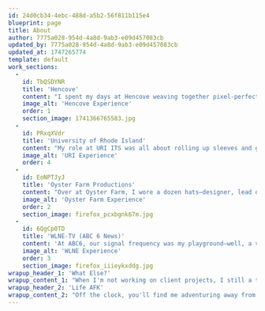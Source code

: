 ```yaml
---
id: 24d0cb34-4ebc-488d-a5b2-56f811b115e4
blueprint: page
title: About
author: 7775a028-954d-4a8d-9ab3-e09d457083cb
updated_by: 7775a028-954d-4a8d-9ab3-e09d457083cb
updated_at: 1747265774
template: default
work_sections:
  -
    id: TbQSDYNR
    title: 'Hencove'
    content: "I spent my days at Hencove weaving together pixel-perfect websites for healthcare, finance, and tech clients—always making sure each design reflected the brand's personality (no cookie-cutter templates here). On the side, I was the go-to for motion graphics and 3D visualizations that helped stories pop on social and video channels. When the numbers called, I'd fire up custom Python scripts to crunch user-behavior data into clear insights, then tweak layouts, SEO, and Google Analytics setups so the sites actually performed as good as they looked."
    image_alt: 'Hencove Experience'
    order: 1
    section_image: 1741366765583.jpg
  -
    id: PRxqXVdr
    title: 'University of Rhode Island'
    content: "My role at URI ITS was all about rolling up sleeves and getting things done. I built custom WordPress plugins to streamline content management, wrestled legacy SQL databases into shape, and even authored and recorded training docs so departments could handle their own site migrations from outdated Dreamweaver to Wordpress. From accessibility tweaks to UX polish, I made sure the university's online presence was as welcoming as a campus quad in spring."
    image_alt: 'URI Experience'
    order: 4
  -
    id: EoNPTJyJ
    title: 'Oyster Farm Productions'
    content: "Over at Oyster Farm, I wore a dozen hats—designer, lead dev, field producer, and hype-man for first-time video interviewees. I shepherded projects from the first 'Let's brainstorm' to final client handoff, built both custom and template sites that people loved to use, and coordinated everything from lighting rigs to lunch orders. Juggling budgets, staffing, and marketing teams taught me that the secret sauce for a smooth project is clear communication…and occasionally donuts in the morning."
    image_alt: 'Oyster Farm Experience'
    order: 2
    section_image: firefox_pcxbgnk67m.jpg
  -
    id: 6QgCp0TD
    title: 'WLNE-TV (ABC 6 News)'
    content: 'At ABC6, our signal frequency was my playground—well, a very fast-paced, deadline-driven playground. I scripted, shot, and edited commercials for local shops and national brands, all while keeping cool when the next breaking story hit. Partnering with business dev and management meant quick pivots (thanks, pandemic), and I learned to deliver broadcast-ready assets on a dime—motion graphics, promos, and more—faster than a breaking-news crawl.'
    image_alt: 'WLNE Experience'
    order: 3
    section_image: firefox_iiieykxddg.jpg
wrapup_header_1: 'What Else?'
wrapup_content_1: "When I'm not working on client projects, I still a tinker-er at heart: tinkering with deep-learning experiments, using a Raspberry Pi to solve a problem I can't find a ready-made solution for, or building 3D simulations in Blender. Between commits and client calls, I can't get enough."
wrapup_header_2: 'Life AFK'
wrapup_content_2: "Off the clock, you'll find me adventuring away from my desk with my family and friends at local climbing crags, exploring a new singletrack, or roasting s'mores under the stars. In fact, those actually trace back to my earlier career pursuits guiding kayaking, paddleboarding, and rock climbing."
---
```


